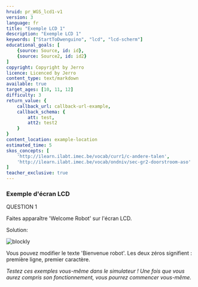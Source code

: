 ```yaml
---
hruid: pr_WGS_lcd1-v1
version: 3
language: fr
title: "Exemple LCD 1"
description: "Exemple LCD 1"
keywords: ["StartToDwenguino", "lcd", "lcd-scherm"]
educational_goals: [
    {source: Source, id: id}, 
    {source: Source2, id: id2}
]
copyright: Copyright by Jerro
licence: Licenced by Jerro
content_type: text/markdown
available: true
target_ages: [10, 11, 12]
difficulty: 3
return_value: {
    callback_url: callback-url-example,
    callback_schema: {
        att: test,
        att2: test2
    }
}
content_location: example-location
estimated_time: 5
skos_concepts: [
    'http://ilearn.ilabt.imec.be/vocab/curr1/c-andere-talen', 
    'http://ilearn.ilabt.imec.be/vocab/ondniv/sec-gr2-doorstroom-aso'
]
teacher_exclusive: true
---
```

### Exemple d'écran LCD

QUESTION 1

Faites apparaître 'Welcome Robot' sur l'écran LCD.

Solution:

![blockly](@learning-object/LCDM1F-v1/fr/3)

Vous pouvez modifier le texte 'Bienvenue robot'. Les deux zéros signifient : première ligne, premier caractère.

*Testez ces exemples vous-même dans le simulateur ! Une fois que vous aurez compris son fonctionnement, vous pourrez commencer vous-même.*